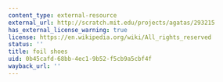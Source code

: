 ```yaml
---
content_type: external-resource
external_url: http://scratch.mit.edu/projects/agatas/293215
has_external_license_warning: true
license: https://en.wikipedia.org/wiki/All_rights_reserved
status: ''
title: foil shoes
uid: 0b45cafd-68bb-4ec1-9b52-f5cb9a5cbf4f
wayback_url: ''
---
```

